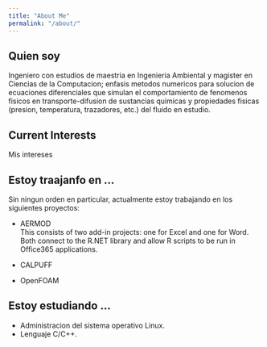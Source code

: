 ```yaml
---
title: "About Me"
permalink: "/about/"
---
```


## Quien soy
Ingeniero con estudios de maestria en Ingenieria Ambiental y magister en Ciencias de la Computacion; enfasis metodos numericos para solucion de ecuaciones diferenciales que simulan el comportamiento de fenomenos fisicos en transporte-difusion de sustancias quimicas y propiedades fisicas (presion, temperatura, trazadores, etc.) del fluido en estudio. 

## Current Interests

Mis intereses

## Estoy traajanfo en ...
Sin ningun orden en particular, actualmente estoy trabajando en los siguientes proyectos:

- AERMOD  
This consists of two add-in projects: one for Excel and one for Word. Both connect to the R.NET library and allow R scripts to be run in Office365 applications.

- CALPUFF  

- OpenFOAM

## Estoy estudiando ...
- Administracion del sistema operativo Linux.
- Lenguaje C/C++.



